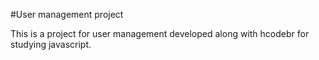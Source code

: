 #User management project

This is a project for user management developed along with hcodebr for studying javascript.